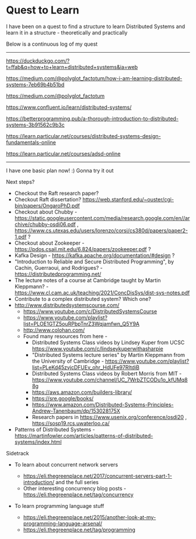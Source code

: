 # Quest to Learn

I have been on a quest to find a structure to learn Distributed Systems and learn it in a structure - theoretically and practically

Below is a continuous log of my quest

---

https://duckduckgo.com/?t=ffab&q=how+to+learn+distributed+systems&ia=web

https://medium.com/@polyglot_factotum/how-i-am-learning-distributed-systems-7eb69b4b51bd

https://medium.com/@polyglot_factotum

https://www.confluent.io/learn/distributed-systems/

https://betterprogramming.pub/a-thorough-introduction-to-distributed-systems-3b91562c9b3c

https://learn.particular.net/courses/distributed-systems-design-fundamentals-online

https://learn.particular.net/courses/adsd-online

---

I have one basic plan now! :) Gonna try it out

Next steps?
- Checkout the Raft research paper?
- Checkout Raft dissertation? https://web.stanford.edu/~ouster/cgi-bin/papers/OngaroPhD.pdf
- Checkout about Chubby - https://static.googleusercontent.com/media/research.google.com/en//archive/chubby-osdi06.pdf , https://www.cs.utexas.edu/users/lorenzo/corsi/cs380d/papers/paper2-1.pdf ?
- Checkout about Zookeeper - https://pdos.csail.mit.edu/6.824/papers/zookeeper.pdf ?
- Kafka Design - https://kafka.apache.org/documentation/#design ?
- "Introduction to Reliable and Secure Distributed Programming", by Cachin, Guerraoui, and Rodrigues? - https://distributedprogramming.net/
- The lecture notes of a course at Cambridge taught by Martin Kleppmann? - https://www.cl.cam.ac.uk/teaching/2021/ConcDisSys/dist-sys-notes.pdf
- Contribute to a complex distributed system? Which one?
- http://www.distributedsystemscourse.com/
    - https://www.youtube.com/c/DistributedSystemsCourse
    - https://www.youtube.com/playlist?list=PLOE1GTZ5ouRPbpTnrZ3Wqjamfwn_Q5Y9A
    - http://www.colohan.com/
    - Found many resources from here -
        - Distributed Systems Class videos by Lindsey Kuper from UCSC https://www.youtube.com/c/lindseykuperwithasharpie
        - "Distributed Systems lecture series" by Martin Kleppmann from the University of Cambridge - https://www.youtube.com/playlist?list=PLeKd45zvjcDFUEv_ohr_HdUFe97RItdiB
        - Distributed Systems Class videos by Robert Morris from MIT - https://www.youtube.com/channel/UC_7WrbZTCODu1o_kfUMq88g
        - https://aws.amazon.com/builders-library/
        - https://sre.google/books/
        - https://www.amazon.com/Distributed-Systems-Principles-Andrew-Tanenbaum/dp/153028175X
        - Research papers in https://www.usenix.org/conference/osdi20 , https://sosp19.rcs.uwaterloo.ca/
- Patterns of Distributed Systems - https://martinfowler.com/articles/patterns-of-distributed-systems/index.html


Sidetrack
- To learn about concurrent network servers
    - https://eli.thegreenplace.net/2017/concurrent-servers-part-1-introduction/ and the full series
    - Other interesting concurrency blog posts - https://eli.thegreenplace.net/tag/concurrency

- To learn programming language stuff
    - https://eli.thegreenplace.net/2015/another-look-at-my-programming-language-arsenal/
    - https://eli.thegreenplace.net/tag/programming

